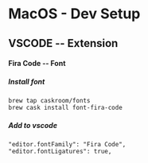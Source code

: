 # MacOS - Dev Setup

## VSCODE -- Extension
#### Fira Code -- Font
##### Install font
```
brew tap caskroom/fonts
brew cask install font-fira-code
```
##### Add to vscode
``` 
"editor.fontFamily": "Fira Code",
"editor.fontLigatures": true,
```
